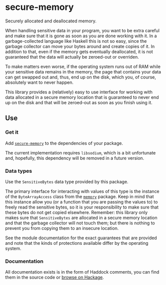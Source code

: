 # secure-memory

Securely allocated and deallocated memory.

When handling sensitive data in your program, you want to be extra
careful and make sure that it is gone as soon as you are done working
with it. In a garbage-collected language like Haskell this is not so easy,
since the garbage collector can move your bytes around and create copies
of it. In addition to that, even if the memory gets eventually deallocated,
it is not guaranteed that the data will actually be zeroed-out or overriden.

To make matters even worse, if the operating system runs out of RAM while
your sensitive data remains in the memory, the page that contains your data
can get swapped out and, thus, end up on the disk, which you, of course,
absolutely want to never happen.

This library provides a (relatively) easy to use interface for working
with data allocated in a secure memory location that is guaranteed to never
end up on the disk and that will be zeroed-out as soon as you finish using it.

## Use

### Get it

Add [`secure-memory`][hackage:secure-memory] to the dependencies of your package.

The current implementation requires `libsodium`, which is a bit unfortunate and,
hopefully, this dependency will be removed in a future version.

### Data types

Use the `SensitiveBytes` data type provided by this package.

The primary interface for interacting with values of this type is the instance of the
`ByteArrayAccess` class from the [`memory`][hackage:memory] package.
Keep in mind that this instance allow you (or a function that you are passing
the values to) to freely read the sensitive bytes, so it is your responsibility to
make sure that these bytes do not get copied elsewhere.
Remember: this library only makes sure that `SensitiveBytes` are allocated in a secure
memory location and that the garbage collector will not touch them; but there
is nothing to prevent you from copying them to an insecure location.

[hackage:memory]: https://hackage.haskell.org/package/memory

See the module documentation for the exact guarantees that are provided
and note that the kinds of protections available differ by the operating
system.

### Documentation

All documentation exists is in the form of Haddock comments, you can
find them in the source code or [browse on Hackage][hackage:secure-memory].


[hackage:secure-memory]: https://hackage.haskell.org/package/secure-memory
